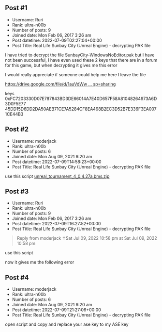 ## Post #1
- Username: Ruri
- Rank: ultra-n00b
- Number of posts: 9
- Joined date: Mon Feb 06, 2017 3:26 am
- Post datetime: 2022-07-09T02:27:04+00:00
- Post Title: Real Life Sunbay City (Unreal Engine) - decrypting PAK file

I have tried to decrypt the file SunbayCity-WindowsNoEditor.pak but I have not been successful, I have even used these 2 keys that there are in a forum for this game, but when decrypting it gives me this error   



I would really appreciate if someone could help me   here I leave the file

[https://drive.google.com/file/d/1auVdWw ... sp=sharing](https://drive.google.com/file/d/1auVdWwjEL9hLsw3gaIjatM0i3mApwkkK/view?usp=sharing)

keys
0xFC7203330D07E787843BD3DE66014A7E40D657F58A81048264973A6D3D0F5E77
45DD15D6DD2DA50AEB71CE7A5284CF8EA498B2EC3D52B7E336F3EA0071CE44B3
## Post #2
- Username: moderjack
- Rank: ultra-n00b
- Number of posts: 6
- Joined date: Mon Aug 09, 2021 9:20 am
- Post datetime: 2022-07-09T14:58:23+00:00
- Post Title: Real Life Sunbay City (Unreal Engine) - decrypting PAK file

use this script
[unreal_tournament_4_0.4.27a.bms.zip](https://xentaxbackup.github.io/file/22465_unreal_tournament_4_0.4.27a.bms.zip)
## Post #3
- Username: Ruri
- Rank: ultra-n00b
- Number of posts: 9
- Joined date: Mon Feb 06, 2017 3:26 am
- Post datetime: 2022-07-09T16:27:52+00:00
- Post Title: Real Life Sunbay City (Unreal Engine) - decrypting PAK file

> Reply from moderjack ↑Sat Jul 09, 2022 10:58 pm at Sat Jul 09, 2022 10:58 pm
>
> 
use this script

now it gives me the following error
## Post #4
- Username: moderjack
- Rank: ultra-n00b
- Number of posts: 6
- Joined date: Mon Aug 09, 2021 9:20 am
- Post datetime: 2022-07-09T21:27:06+00:00
- Post Title: Real Life Sunbay City (Unreal Engine) - decrypting PAK file

open script and copy and replace your ase key to my ASE key
